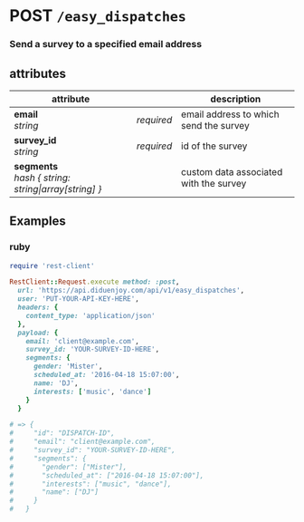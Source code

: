 # POST `/easy_dispatches`

### Send a survey to a specified email address

## attributes

attribute          |     | description
------------- | --- | -------------
__email__<br>_string_  | _required_ | email address to which send the survey
__survey_id__<br>_string_  | _required_ | id of the survey
__segments__<br>_hash { string: string\|array[string] }_ | | custom data associated with the survey

## Examples

### ruby

```ruby
require 'rest-client'

RestClient::Request.execute method: :post,
  url: 'https://api.diduenjoy.com/api/v1/easy_dispatches',
  user: 'PUT-YOUR-API-KEY-HERE',
  headers: {
    content_type: 'application/json'
  },
  payload: {
    email: 'client@example.com',
    survey_id: 'YOUR-SURVEY-ID-HERE',
    segments: {
      gender: 'Mister',
      scheduled_at: '2016-04-18 15:07:00',
      name: 'DJ',
      interests: ['music', 'dance']
    }
  }

# => {
#     "id": "DISPATCH-ID",
#     "email": "client@example.com",
#     "survey_id": "YOUR-SURVEY-ID-HERE",
#     "segments": {
#       "gender": ["Mister"],
#       "scheduled_at": ["2016-04-18 15:07:00"],
#       "interests": ["music", "dance"],
#       "name": ["DJ"]
#     }
#   }
```
